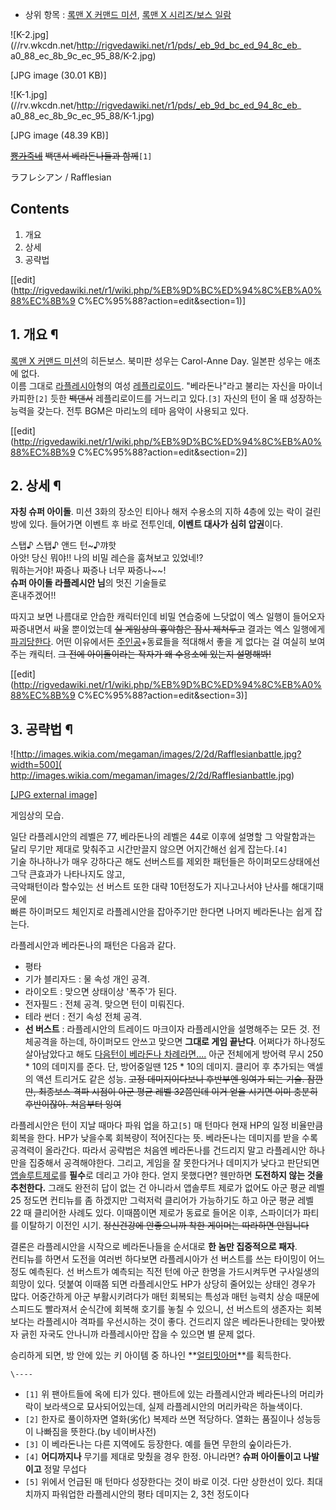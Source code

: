   * 상위 항목 : [록맨 X 커맨드 미션](%EB%A1%9D%EB%A7%A8%20X%20%EC%BB%A4%EB%A7%A8%EB%93%9C%20%EB%AF%B8%EC%85%98.md), [록맨 X 시리즈/보스 일람](%EB%A1%9D%EB%A7%A8%20X%20%EC%8B%9C%EB%A6%AC%EC%A6%88/%EB%B3%B4%EC%8A%A4%20%EC%9D%BC%EB%9E%8C.md)  

![K-2.jpg](//rv.wkcdn.net/http://rigvedawiki.net/r1/pds/_eb_9d_bc_ed_94_8c_eb_
a0_88_ec_8b_9c_ec_95_88/K-2.jpg)

[JPG image (30.01 KB)]

  

![K-1.jpg](//rv.wkcdn.net/http://rigvedawiki.net/r1/pds/_eb_9d_bc_ed_94_8c_eb_
a0_88_ec_8b_9c_ec_95_88/K-1.jpg)

[JPG image (48.39 KB)]

  
<del>[뿅가죽네](%EB%BF%85%EA%B0%80%EC%A3%BD%EB%84%A4.md)</del> <del>백댄서 베라돈나들과
함께</del>`[1]`

ラフレシアン / Rafflesian

## Contents

    

1. 개요 
2. 상세 
3. 공략법 

[[edit](http://rigvedawiki.net/r1/wiki.php/%EB%9D%BC%ED%94%8C%EB%A0%88%EC%8B%9
C%EC%95%88?action=edit&section=1)]

## 1. 개요 ¶

[록맨 X 커맨드 미션](%EB%A1%9D%EB%A7%A8%20X%20%EC%BB%A4%EB%A7%A8%EB%93%9C%20%EB%AF%B8%EC%85%98.md)의 히든보스. 북미판 성우는 Carol-Anne Day. 일본판 성우는 애초에 없다.  
이름 그대로 [라플레시아](%EB%9D%BC%ED%94%8C%EB%A0%88%EC%8B%9C%EC%95%84.md)형의 여성
[레플리로이드](%EB%A0%88%ED%94%8C%EB%A6%AC%EB%A1%9C%EC%9D%B4%EB%93%9C.md).
"베라돈나"라고 불리는 자신을 마이너 카피한`[2]` 듯한 <del>백댄서</del> 레플리로이드를 거느리고 있다.`[3]` 자신의 턴이 올
때 성장하는 능력을 갖는다. 전투 BGM은 마리노의 테마 음악이 사용되고 있다.

  

[[edit](http://rigvedawiki.net/r1/wiki.php/%EB%9D%BC%ED%94%8C%EB%A0%88%EC%8B%9
C%EC%95%88?action=edit&section=2)]

## 2. 상세 ¶

**자칭 슈퍼 아이돌**. 미션 3화의 장소인 티아나 해저 수용소의 지하 4층에 있는 락이 걸린 방에 있다. 들어가면 이벤트 후 바로 전투인데, **이벤트 대사가 심히 압권**이다.

  

스탭♪ 스탭♪ 앤드 턴~♪꺄핫  
아앗! 당신 뭐야!! 나의 비밀 레슨을 훔쳐보고 있었네!?  
뭐하는거야! 짜증나 짜증나 너무 짜증나~~!  
**슈퍼 아이돌 라플레시안 님**의 멋진 기술들로  
혼내주겠어!!

  
따지고 보면 나름대로 안습한 캐릭터인데 비밀 연습중에 느닷없이 엑스 일행이 들어오자 짜증내면서 싸울 뿐이었는데 <del>실 게임상의 흉악함은
잠시 제쳐두고</del> 결과는 엑스 일행에게 [파괴당한다](%EB%81%94%EC%82%B4.md). 어떤 이유에서든
[주인공](%EC%A3%BC%EC%9D%B8%EA%B3%B5.md)+동료들을 적대해서 좋을 게 없다는 걸 여실히 보여주는 캐릭터.
<del>그 전에 아이돌이라는 작자가 왜 수용소에 있는지 설명해봐!</del>

  

[[edit](http://rigvedawiki.net/r1/wiki.php/%EB%9D%BC%ED%94%8C%EB%A0%88%EC%8B%9
C%EC%95%88?action=edit&section=3)]

## 3. 공략법 ¶

![http://images.wikia.com/megaman/images/2/2d/Rafflesianbattle.jpg?width=500](
http://images.wikia.com/megaman/images/2/2d/Rafflesianbattle.jpg)

[[JPG external
image]](http://images.wikia.com/megaman/images/2/2d/Rafflesianbattle.jpg)

  
게임상의 모습.

  

일단 라플레시안의 레벨은 77, 베라돈나의 레벨은 44로 이후에 설명할 그 악랄함과는 달리 무기만 제대로 맞춰주고 시간만끌지 않으면
어지간해선 쉽게 잡는다.`[4]`  
기술 하나하나가 매우 강하다곤 해도 선버스트를 제외한 패턴들은 하이퍼모드상태에선 그닥 큰효과가 나타나지도 않고,  
극악패턴이라 할수있는 선 버스트 또한 대략 10턴정도가 지나고나서야 난사를 해대기때문에  
빠른 하이퍼모드 체인지로 라플레시안을 잡아주기만 한다면 나머지 베라돈나는 쉽게 잡는다.

  

라플레시안과 베라돈나의 패턴은 다음과 같다.

  

  * 평타
  * 기가 블리자드 : 물 속성 개인 공격.
  * 라이오트 : 맞으면 상태이상 '폭주'가 된다.
  * 전자필드 : 전체 공격. 맞으면 턴이 미뤄진다.
  * 테라 썬더 : 전기 속성 전체 공격.
  * **선 버스트** : 라플레시안의 트레이드 마크이자 라플레시안을 설명해주는 모든 것. 전체공격을 하는데, 하이퍼모드 안쓰고 맞으면 **그대로 게임 끝난다**. 어쩌다가 하나정도 살아남았다고 해도 [다음턴이 베라돈나 차례라면....](%EB%84%8C%20%EC%9D%B4%EB%AF%B8%20%EC%A3%BD%EC%96%B4%EC%9E%88%EB%8B%A4.md) 아군 전체에게 방어력 무시 250 * 10의 데미지를 준다. 단, 방어중일땐 125 * 10의 데미지. 클리어 후 추가되는 액셀의 액션 트리거도 같은 성능. <del>고정 데미지이다보니 후반부엔 잉여가 되는 기술. 잠깐만, 최종보스 격파 시점이 아군 평균 레벨 32쯤인데 이거 얻을 시기면 이미 충분히 후반이잖아. 처음부터 잉여</del>  
  

라플레시안은 턴이 지날 때마다 파워 업을 하고`[5]` 매 턴마다 현재 HP의 일정 비율만큼 회복을 한다. HP가 낮을수록 회복량이
적어진다는 뜻. 베라돈나는 데미지를 받을 수록 공격력이 올라간다. 따라서 공략법은 처음엔 베라돈나를 건드리지 말고 라플레시안 하나만을
집중해서 공격해야한다. 그리고, 게임을 잘 못한다거나 데미지가 낮다고 판단되면 [앱솔루트제로](%EC%A0%88%EB%8C%80%EC%98%81%EB%8F%84.md)를 **필수**로 데리고 가야 한다. 얻지 못했다면?
웬만하면 **도전하지 않는 것을 추천한다.** 그래도 완전히 답이 없는 건 아니라서 앱솔루트 제로가 없어도 아군 평균 레벨 25 정도면
컨티뉴를 좀 하겠지만 그럭저럭 클리어가 가능하기도 하고 아군 평균 레벨 22 때 클리어한 사례도 있다. 이때쯤이면 제로가 동료로 들어온
이후, 스파이더가 파티를 이탈하기 이전인 시기. <del>정신건강에 안좋으니까 착한 게이머는 따라하면 안됩니다</del>

  
  

결론은 라플레시안을 시작으로 베라돈나들을 순서대로 **한 놈만 집중적으로 패자**.  
컨티뉴를 하면서 도전을 여러번 하다보면 라플레시아가 선 버스트를 쓰는 타이밍이 어느정도 예측된다. 선 버스트가 예측되는 직전 턴에 아군
한명을 가드시켜두면 구사일생의 희망이 있다. 덧붙여 이때쯤 되면 라플레시안도 HP가 상당히 줄어있는 상태인 경우가 많다. 어중간하게 아군
부활시키려다가 매턴 회복되는 특성과 매턴 능력치 상승 때문에 스피드도 빨라져서 순식간에 회복해 호기를 놓칠 수 있으니, 선 버스트의 생존자는
회복보다는 라플레시아 격파를 우선시하는 것이 좋다. 건드리지 않은 베라돈나한테는 맞아봤자 긁힌 자국도 안나니까 라플레시아만 잡을 수 있으면
별 문제 없다.

  

승리하게 되면, 방 안에 있는 키 아이템 중 하나인 **[얼티밋아머](%EC%96%BC%ED%8B%B0%EB%B0%8B%20%EC%95%84%EB%A8%B8.md)**를 획득한다.

`\----`

  * `[1]` 위 팬아트들에 옥에 티가 있다. 팬아트에 있는 라플레시안과 베라돈나의 머리카락이 보라색으로 묘사되어있는데, 실제 라플레시안의 머리카락은 하늘색이다.
  * `[2]` 한자로 풀이하자면 열화(劣化) 복제라 쓰면 적당하다. 열화는 품질이나 성능등이 나빠짐을 뜻한다.(by 네이버사전)
  * `[3]` 이 베라돈나는 다른 지역에도 등장한다. 예를 들면 무한의 숲이라든가.
  * `[4]` **어디까지나** 무기를 제대로 맞췄을 경우 한정. 아니라면? **슈퍼 아이돌이고 나발이고** 정말 무섭다
  * `[5]` 위에서 언급된 매 턴마다 성장한다는 것이 바로 이것. 다만 상한선이 있다. 최대치까지 파워업한 라플레시안의 평타 데미지는 2, 3천 정도이다

